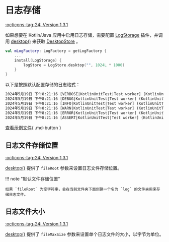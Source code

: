 # 日志存储

[:octicons-tag-24: Version 1.3.1](https://ave.entropy2020.cn/version/log-desktop/#131)

如果想要在 Kotlin/Java 应用中启用日志存储，需要配置 [LogStorage](https://api.ave.entropy2020.cn/log/core/com.log.vastgui.core.plugin/-log-storage/index.html?query=class%20LogStorage(val%20mConfiguration:%20LogStorage.Configuration)) 插件，并调用 [desktop()](https://api.ave.entropy2020.cn/log/desktop/com.log.vastgui.desktop/desktop.html) 来获取 [DesktopStore](https://api.ave.entropy2020.cn/log/desktop/com.log.vastgui.desktop/-desktop-store/index.html) 。

```kotlin
val mLogFactory: LogFactory = getLogFactory {
    ...
    install(LogStorage) {
        logStore = LogStore.desktop("", 1024L * 1000)
    }
}
```

以下是按照默认配置存储的日志格式：

```xml
2024年5月19日 下午8:21:16 [VERBOSE|KotlinUnitTest|Test worker] (KotlinUnitTest.kt:48) {"employees":[{"firstName":"Bill","lastName":"Gates"},{"firstName":"George","lastName":"Bush"},{"firstName":"Thomas","lastName":"Carter"}]} 
2024年5月19日 下午8:21:16 [DEBUG|KotlinUnitTest|Test worker] (KotlinUnitTest.kt:50) {"name":"Xiao Ming","age":19} 
2024年5月19日 下午8:21:16 [INFO|KotlinUnitTest|Test worker] (KotlinUnitTest.kt:52) [1,2,3,4,5,6,7,8,9] 
2024年5月19日 下午8:21:16 [WARN|KotlinUnitTest|Test worker] (KotlinUnitTest.kt:53) This is a log. 
2024年5月19日 下午8:21:16 [ERROR|KotlinUnitTest|Test worker] (KotlinUnitTest.kt:54) This is a log. 
2024年5月19日 下午8:21:16 [ASSERT|KotlinUnitTest|Test worker] (KotlinUnitTest.kt:55) This is a log. 
```

[查看示例文件](https://github.com/SakurajimaMaii/Android-Vast-Extension/tree/develop/libraries/log/desktop/log){ .md-button }

## 日志文件存储位置

[:octicons-tag-24: Version 1.3.1](https://ave.entropy2020.cn/version/log-desktop/#131)

[desktop()](https://api.ave.entropy2020.cn/log/desktop/com.log.vastgui.desktop/desktop.html) 提供了 `fileRoot` 参数来设置日志文件存储位置。

!!! note "默认文件存储位置"

    如果 `fileRoot` 为空字符串，会在当前文件夹下面创建一个名为 `log` 的文件夹用来存储日志文件。

## 日志文件大小

[:octicons-tag-24: Version 1.3.1](https://ave.entropy2020.cn/version/log-desktop/#131)

[desktop()](https://api.ave.entropy2020.cn/log/desktop/com.log.vastgui.desktop/desktop.html) 提供了 `fileMaxSize` 参数来设置单个日志文件的大小，以字节为单位。

